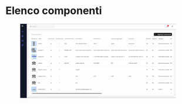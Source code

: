 # Elenco componenti

<figure><img src="../../.gitbook/assets/Tabela_1.PNG" alt=""><figcaption></figcaption></figure>
